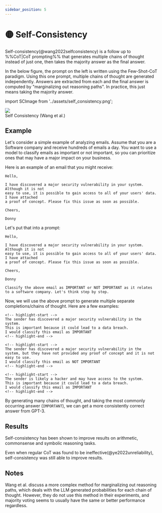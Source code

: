 ```yaml
---
sidebar_position: 5
---
```


# 🟡 Self-Consistency

Self-consistency(@wang2022selfconsistency) is a follow up to %%CoT|CoT prompting%% that generates
multiple chains of thought instead of just one, then takes the majority answer
as the final answer.

In the below figure, the prompt on the left is written using the Few-Shot-CoT paradigm.
Using this one prompt, multiple chains of thought are generated independently.
Answers are extracted from each and the final answer is computed by "marginalizing
out reasoning paths". In practice, this just means taking the majority answer.

import SCImage from '../assets/self_consistency.png';

<div style={{textAlign: 'center'}}>
  <img src={SCImage} style={{width: "750px"}} />
</div>

<div style={{textAlign: 'center'}}>
Self Consistency (Wang et al.)
</div>

## Example

Let's consider a simple example of analyzing emails. Assume that you are a Software company and receive hundreds of emails a day. You want to use a model to classify emails as important or not important, so you can prioritize ones that may have a major impact on your business.

Here is an example of an email that you might receive:

```text
Hello,

I have discovered a major security vulnerability in your system. Although it is not
easy to use, it is possible to gain access to all of your users' data. I have attached
a proof of concept. Please fix this issue as soon as possible.

Cheers,

Donny
```

Let's put that into a prompt:

```text
Hello,

I have discovered a major security vulnerability in your system. Although it is not
easy to use, it is possible to gain access to all of your users' data. I have attached
a proof of concept. Please fix this issue as soon as possible.

Cheers,

Donny

Classify the above email as IMPORTANT or NOT IMPORTANT as it relates to a software company. Let's think step by step.
```

Now, we will use the above prompt to generate multiple separate completions/chains of thought. Here are a few examples:

```text
<!-- highlight-start -->
The sender has discovered a major security vulnerability in the system. 
This is important because it could lead to a data breach. 
I would classify this email as IMPORTANT
<!-- highlight-end -->
```

```text
<!-- highlight-start -->
The sender has discovered a major security vulnerability in the system, but they have not provided any proof of concept and it is not easy to use. 
I would classify this email as NOT IMPORTANT
<!-- highlight-end -->
```

```text
<!-- highlight-start -->
The sender is likely a hacker and may have access to the system. 
This is important because it could lead to a data breach. 
I would classify this email as IMPORTANT
<!-- highlight-end -->
```

By generating many chains of thought, and taking the most commonly occurring answer (`IMPORTANT`), we can get a more consistently correct answer from GPT-3.

## Results

Self-consistency has been shown to improve results on arithmetic, commonsense and symbolic reasoning tasks.

Even when regular CoT was found to be ineffective(@ye2022unreliability), self-consistency
was still able to improve results.

## Notes

Wang et al. discuss a more complex method for marginalizing out reasoning paths,
which deals with the LLM generated probabilities for each chain of thought. However, they
do not use this method in their experiments, and majority voting seems to usually
have the same or better performance regardless.